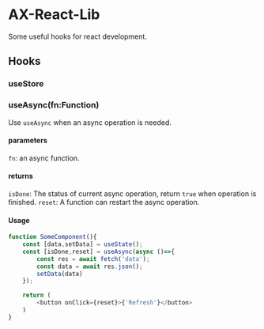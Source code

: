 # AX-React-Lib
Some useful hooks for react development.
## Hooks
### useStore


### useAsync(fn:Function)
Use `useAsync` when an async operation is needed.
#### parameters
`fn`: an async function.
#### returns
`isDone`: The status of current async operation, return `true` when operation is finished.
`reset`: A function can restart the async operation.
#### Usage
```javascript
function SomeComponent(){
    const [data,setData] = useState();
    const [isDone,reset] = useAsync(async ()=>{
        const res = await fetch('data');
        const data = await res.json();
        setData(data)
    });

    return (
        <button onClick={reset}>{'Refresh'}</button>
    )
}

```